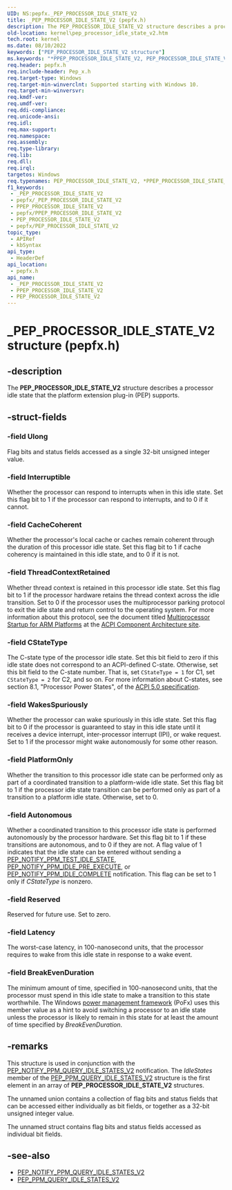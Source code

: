 ```yaml
---
UID: NS:pepfx._PEP_PROCESSOR_IDLE_STATE_V2
title: _PEP_PROCESSOR_IDLE_STATE_V2 (pepfx.h)
description: The PEP_PROCESSOR_IDLE_STATE_V2 structure describes a processor idle state that the platform extension plug-in (PEP) supports.
old-location: kernel\pep_processor_idle_state_v2.htm
tech.root: kernel
ms.date: 08/10/2022
keywords: ["PEP_PROCESSOR_IDLE_STATE_V2 structure"]
ms.keywords: "*PPEP_PROCESSOR_IDLE_STATE_V2, PEP_PROCESSOR_IDLE_STATE_V2, PEP_PROCESSOR_IDLE_STATE_V2 structure [Kernel-Mode Driver Architecture], PPEP_PROCESSOR_IDLE_STATE_V2, PPEP_PROCESSOR_IDLE_STATE_V2 structure pointer [Kernel-Mode Driver Architecture], _PEP_PROCESSOR_IDLE_STATE_V2, kernel.pep_processor_idle_state_v2, pepfx/PEP_PROCESSOR_IDLE_STATE_V2, pepfx/PPEP_PROCESSOR_IDLE_STATE_V2"
req.header: pepfx.h
req.include-header: Pep_x.h
req.target-type: Windows
req.target-min-winverclnt: Supported starting with Windows 10.
req.target-min-winversvr: 
req.kmdf-ver: 
req.umdf-ver: 
req.ddi-compliance: 
req.unicode-ansi: 
req.idl: 
req.max-support: 
req.namespace: 
req.assembly: 
req.type-library: 
req.lib: 
req.dll: 
req.irql: 
targetos: Windows
req.typenames: PEP_PROCESSOR_IDLE_STATE_V2, *PPEP_PROCESSOR_IDLE_STATE_V2
f1_keywords:
 - _PEP_PROCESSOR_IDLE_STATE_V2
 - pepfx/_PEP_PROCESSOR_IDLE_STATE_V2
 - PPEP_PROCESSOR_IDLE_STATE_V2
 - pepfx/PPEP_PROCESSOR_IDLE_STATE_V2
 - PEP_PROCESSOR_IDLE_STATE_V2
 - pepfx/PEP_PROCESSOR_IDLE_STATE_V2
topic_type:
 - APIRef
 - kbSyntax
api_type:
 - HeaderDef
api_location:
 - pepfx.h
api_name:
 - _PEP_PROCESSOR_IDLE_STATE_V2
 - PPEP_PROCESSOR_IDLE_STATE_V2
 - PEP_PROCESSOR_IDLE_STATE_V2
---
```


# _PEP_PROCESSOR_IDLE_STATE_V2 structure (pepfx.h)

## -description

The **PEP_PROCESSOR_IDLE_STATE_V2** structure describes a processor idle state that the platform extension plug-in (PEP) supports.

## -struct-fields

### -field Ulong

Flag bits and status fields accessed as a single 32-bit unsigned integer value.

### -field Interruptible

Whether the processor can respond to interrupts when in this idle state. Set this flag bit to 1 if the processor can respond to interrupts, and to 0 if it cannot.

### -field CacheCoherent

Whether the processor's local cache or caches remain coherent through the duration of this processor idle state. Set this flag bit to 1 if cache coherency is maintained in this idle state, and to 0 if it is not.

### -field ThreadContextRetained

Whether thread context is retained in this processor idle state. Set this flag bit to 1 if the processor hardware retains the thread context across the idle transition. Set to 0 if the processor uses the multiprocessor parking protocol to exit the idle state and return control to the operating system. For more information about this protocol, see the document titled [Multiprocessor Startup for ARM Platforms](https://acpica.org/sites/acpica/files/MP%20Startup%20for%20ARM%20platforms.docx) at the [ACPI Component Architecture site](https://www.acpica.org/related-documents).

### -field CStateType

The C-state type of the processor idle state. Set this bit field to zero if this idle state does not correspond to an ACPI-defined C-state. Otherwise, set this bit field to the C-state number. That is, set `CStateType = 1` for C1, set `CStateType = 2` for C2, and so on. For more information about C-states, see section 8.1, "Processor Power States", of the [ACPI 5.0 specification](https://uefi.org/specifications).

### -field WakesSpuriously

Whether the processor can wake spuriously in this idle state. Set this flag bit to 0 if the processor is guaranteed to stay in this idle state until it receives a device interrupt, inter-processor interrupt (IPI), or wake request. Set to 1 if the processor might wake autonomously for some other reason.

### -field PlatformOnly

Whether the transition to this processor idle state can be performed only as part of a coordinated transition to a platform-wide idle state. Set this flag bit to 1 if the processor idle state transition can be performed only as part of a transition to a platform idle state. Otherwise, set to 0.

### -field Autonomous

Whether a coordinated transition to this processor idle state is performed autonomously by the processor hardware. Set this flag bit to 1 if these transitions are autonomous, and to 0 if they are not. A flag value of 1 indicates that the idle state can be entered without sending a [PEP_NOTIFY_PPM_TEST_IDLE_STATE](./ns-pepfx-_pep_ppm_test_idle_state.md), [PEP_NOTIFY_PPM_IDLE_PRE_EXECUTE](./ns-pepfx-_pep_processor_idle_state_v2.md), or [PEP_NOTIFY_PPM_IDLE_COMPLETE](./ns-pepfx-_pep_ppm_idle_complete.md) notification. This flag can be set to 1 only if *CStateType* is nonzero.

### -field Reserved

Reserved for future use. Set to zero.

### -field Latency

The worst-case latency, in 100-nanosecond units,  that the processor requires to wake from this idle state in response to a wake event.

### -field BreakEvenDuration

The minimum amount of time, specified in 100-nanosecond units, that the processor must spend in this idle state to make a transition to this state worthwhile. The Windows [power management framework](../_kernel/index.md#device-power-management) (PoFx) uses this member value as a hint to avoid switching a processor to an idle state unless the processor is likely to remain in this state for at least the amount of time specified by *BreakEvenDuration*.

## -remarks

This structure is used in conjunction with the [PEP_NOTIFY_PPM_QUERY_IDLE_STATES_V2](./ns-pepfx-_pep_ppm_query_idle_states_v2.md) notification. The *IdleStates* member of the [PEP_PPM_QUERY_IDLE_STATES_V2](./ns-pepfx-_pep_ppm_query_idle_states_v2.md) structure is the first element in an array of **PEP_PROCESSOR_IDLE_STATE_V2** structures.

The unnamed union contains a collection of flag bits and status fields that can be accessed either individually as bit fields, or together as a 32-bit unsigned integer value.

The unnamed struct contains flag bits and status fields accessed as individual bit fields.

## -see-also

- [PEP_NOTIFY_PPM_QUERY_IDLE_STATES_V2](./ns-pepfx-_pep_ppm_query_idle_states_v2.md)
- [PEP_PPM_QUERY_IDLE_STATES_V2](./ns-pepfx-_pep_ppm_query_idle_states_v2.md)

